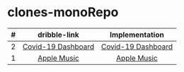 # clones-monoRepo

| #   |      dribble-link      |  Implementation |
|:----------:|:-------------:|:------:|
| 2 |    [Covid-19 Dashboard](https://dribbble.com/shots/12335745-COVID-Information-Dashboard/attachments/3951285?mode=media)  | [Covid-19 Dashboard](http://covid-dashboard-v-0-2.surge.sh) |
| 1 |  [Apple Music](https://dribbble.com/shots/12389560-Apple-Music-Light-Theme) | [Apple Music](http://applemusicclone-v2.surge.sh/) |
